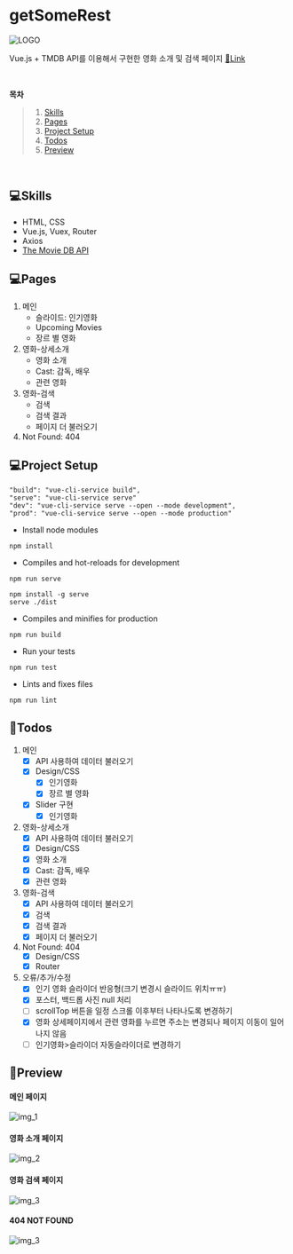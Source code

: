 # getSomeRest
![LOGO](./screenshot/logo.png)   

Vue.js + TMDB API를 이용해서 구현한 영화 소개 및 검색 페이지 [🔗Link](https://may54ther.github.io/getSomeRest/dist/)

<br>

**목차**

> 1. [Skills](#skills)
> 2. [Pages](#pages)
> 3. [Project Setup](#project-setup)
> 4. [Todos](#todos)
> 5. [Preview](#preview)


<br>

## 💻Skills
- HTML, CSS
- Vue.js, Vuex, Router 
- Axios
- [The Movie DB API](https://www.themoviedb.org/)

## 💻Pages
1) 메인
    - 슬라이드: 인기영화
    - Upcoming Movies
    - 장르 별 영화
2) 영화-상세소개
    - 영화 소개
    - Cast: 감독, 배우
    - 관련 영화
3) 영화-검색
    - 검색
    - 검색 결과
    - 페이지 더 불러오기
4) Not Found: 404

## 💻Project Setup
```
"build": "vue-cli-service build",
"serve": "vue-cli-service serve"
"dev": "vue-cli-service serve --open --mode development",
"prod": "vue-cli-service serve --open --mode production" 
```

* Install node modules
```
npm install
```

* Compiles and hot-reloads for development
```
npm run serve

npm install -g serve
serve ./dist
```

* Compiles and minifies for production
```
npm run build
```

* Run your tests
```
npm run test
```

* Lints and fixes files
```
npm run lint
```

## 🚩Todos
1. 메인
    - [x] API 사용하여 데이터 불러오기 
    - [x] Design/CSS 
        - [x] 인기영화 
        - [x] 장르 별 영화 
    - [x] Slider 구현 
        - [x] 인기영화 
2. 영화-상세소개
    - [x] API 사용하여 데이터 불러오기 
    - [x] Design/CSS 
    - [x] 영화 소개 
    - [x] Cast: 감독, 배우 
    - [x] 관련 영화 
3. 영화-검색
    - [x] API 사용하여 데이터 불러오기 
    - [x] 검색 
    - [x] 검색 결과 
    - [x] 페이지 더 불러오기 
4. Not Found: 404
    - [x] Design/CSS 
    - [x] Router 
5. 오류/추가/수정
    - [x] 인기 영화 슬라이더 반응형(크기 변경시 슬라이드 위치ㅠㅠ) 
    - [x] 포스터, 백드롭 사진 null 처리 
    - [ ] scrollTop 버튼을 일정 스크롤 이후부터 나타나도록 변경하기
    - [x] 영화 상세페이지에서 관련 영화를 누르면 주소는 변경되나 페이지 이동이 일어나지 않음 
    - [ ] 인기영화>슬라이더 자동슬라이더로 변경하기
    
## 🔎Preview
#### 메인 페이지  
![img_1](screenshot/img_1.jpg)
#### 영화 소개 페이지  
![img_2](screenshot/img_2.jpg)
#### 영화 검색 페이지  
![img_3](screenshot/img_3.jpg)
#### 404 NOT FOUND  
![img_3](screenshot/img_4.jpg)
